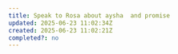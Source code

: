 ```yaml
---
title: Speak to Rosa about aysha  and promise
updated: 2025-06-23 11:02:34Z
created: 2025-06-23 11:02:21Z
completed?: no
---
```


